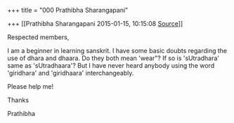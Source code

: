 +++
title = "000 Prathibha Sharangapani"

+++
[[Prathibha Sharangapani	2015-01-15, 10:15:08 [Source](https://groups.google.com/g/samskrita/c/u7v_EYsjtOY)]]



Respected members,

  

I am a beginner in learning sanskrit. I have some basic doubts regarding the use of dhara and dhaara. Do they both mean 'wear"? If so is 'sUtradhara' same as 'sUtradhaara'? But I have never heard anybody using the word 'giridhara' and 'giridhaara' interchangeably.

  

Please help me!

  

Thanks

Prathibha


